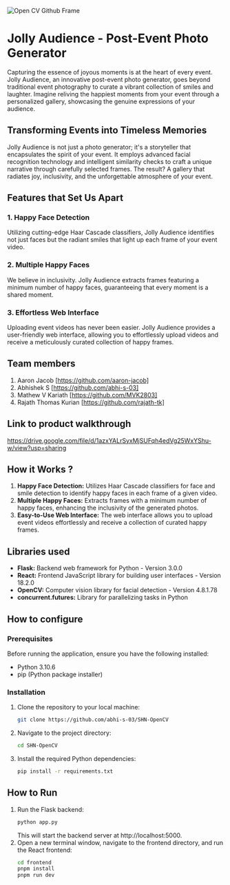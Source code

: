 ![Open CV Github Frame](https://github.com/TH-Activities/saturday-hack-night-template/assets/90635335/78554b37-32b2-4488-a10c-5c68098d7776)

# Jolly Audience - Post-Event Photo Generator

Capturing the essence of joyous moments is at the heart of every event. Jolly Audience, an innovative post-event photo generator, goes beyond traditional event photography to curate a vibrant collection of smiles and laughter. Imagine reliving the happiest moments from your event through a personalized gallery, showcasing the genuine expressions of your audience. 

## Transforming Events into Timeless Memories

Jolly Audience is not just a photo generator; it's a storyteller that encapsulates the spirit of your event. It employs advanced facial recognition technology and intelligent similarity checks to craft a unique narrative through carefully selected frames. The result? A gallery that radiates joy, inclusivity, and the unforgettable atmosphere of your event.

## Features that Set Us Apart

### 1. Happy Face Detection
Utilizing cutting-edge Haar Cascade classifiers, Jolly Audience identifies not just faces but the radiant smiles that light up each frame of your event video.

### 2. Multiple Happy Faces
We believe in inclusivity. Jolly Audience extracts frames featuring a minimum number of happy faces, guaranteeing that every moment is a shared moment.

### 3. Effortless Web Interface
Uploading event videos has never been easier. Jolly Audience provides a user-friendly web interface, allowing you to effortlessly upload videos and receive a meticulously curated collection of happy frames.

## Team members
1. Aaron Jacob [https://github.com/aaron-jacob]
2. Abhishek S [https://github.com/abhi-s-03]
3. Mathew V Kariath [https://github.com/MVK2803]
4. Rajath Thomas Kurian [https://github.com/rajath-tk]

## Link to product walkthrough
https://drive.google.com/file/d/1azxYALrSyxMjSUFqh4edVg25WxYShu-w/view?usp=sharing

## How it Works ?
1. **Happy Face Detection:** Utilizes Haar Cascade classifiers for face and smile detection to identify happy faces in each frame of a given video.
2. **Multiple Happy Faces:** Extracts frames with a minimum number of happy faces, enhancing the inclusivity of the generated photos.
3. **Easy-to-Use Web Interface:** The web interface allows you to upload event videos effortlessly and receive a collection of curated happy frames.

## Libraries used
- **Flask:** Backend web framework for Python - Version 3.0.0
- **React:** Frontend JavaScript library for building user interfaces - Version 18.2.0
- **OpenCV:** Computer vision library for facial detection - Version 4.8.1.78
- **concurrent.futures:** Library for parallelizing tasks in Python 

## How to configure
### Prerequisites
Before running the application, ensure you have the following installed:
- Python 3.10.6
- pip (Python package installer)

### Installation
1. Clone the repository to your local machine:
   ```bash
   git clone https://github.com/abhi-s-03/SHN-OpenCV
   ```
2. Navigate to the project directory:
   ```bash
   cd SHN-OpenCV
   ```
3. Install the required Python dependencies:
   ```bash
   pip install -r requirements.txt
   ```

## How to Run
1. Run the Flask backend:
   ```bash
   python app.py
   ```
   This will start the backend server at http://localhost:5000.
2. Open a new terminal window, navigate to the frontend directory, and run the React frontend:
   ```bash
   cd frontend
   pnpm install
   pnpm run dev
   ```
